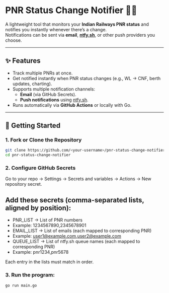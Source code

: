 # PNR Status Change Notifier 🚆📩  

A lightweight tool that monitors your **Indian Railways PNR status** and notifies you instantly whenever there’s a change.  
Notifications can be sent via **email**, **[ntfy.sh](https://ntfy.sh)**, or other push providers you choose.  

---

## ✨ Features  
- Track multiple PNRs at once.  
- Get notified instantly when PNR status changes (e.g., WL → CNF, berth updates, charting).  
- Supports multiple notification channels:  
  - **Email** (via GitHub Secrets).  
  - **Push notifications** using [ntfy.sh](https://ntfy.sh).  
- Runs automatically via **GitHub Actions** or locally with Go.  

---

## 🚀 Getting Started  

### 1. Fork or Clone the Repository  
```bash
git clone https://github.com/<your-username>/pnr-status-change-notifier.git
cd pnr-status-change-notifier
``` 

### 2. Configure GitHub Secrets

Go to your repo → Settings → Secrets and variables → Actions → New repository secret.

## Add these secrets (comma-separated lists, aligned by position):
-	PNR_LIST → List of PNR numbers
-	Example: 1234567890,2345678901
-	EMAIL_LIST → List of emails (each mapped to corresponding PNR)
-	Example: user1@example.com,user2@example.com
-	QUEUE_LIST → List of ntfy.sh queue names (each mapped to corresponding PNR)
-	Example: pnr1234,pnr5678

Each entry in the lists must match in order.

	
### 3.	Run the program:

```bash
go run main.go
``` 
